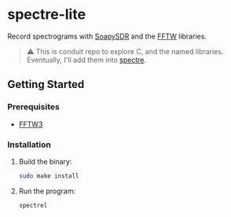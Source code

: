 # spectre-lite
Record spectrograms with [SoapySDR](https://github.com/pothosware/SoapySDR) and the [FFTW](https://www.fftw.org/) libraries.

> :warning: This is conduit repo to explore C, and the named libraries. Eventually, I'll add them into [spectre](https://github.com/jcfitzpatrick12/spectre).

## Getting Started

### Prerequisites

- [FFTW3](https://www.fftw.org/)

### Installation

1. Build the binary:
   ```bash
   sudo make install
   ```

2. Run the program:
   ```bash
   spectrel
   ```